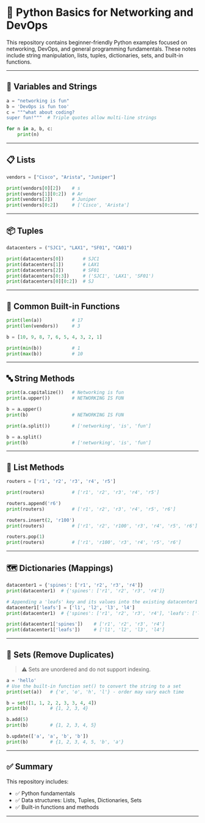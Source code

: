 # 🐍 Python Basics for Networking and DevOps

This repository contains beginner-friendly Python examples focused on networking, DevOps, and general programming fundamentals. These notes include string manipulation, lists, tuples, dictionaries, sets, and built-in functions.

---

## 📌 Variables and Strings

```python
a = "networking is fun"
b = 'DevOps is fun too'
c = """what about coding? 
super fun!"""  # Triple quotes allow multi-line strings

for n in a, b, c:
    print(n)
```

---

## 📋 Lists

```python
vendors = ["Cisco", "Arista", "Juniper"]

print(vendors[0][2])    # s
print(vendors[1][0:2])  # Ar
print(vendors[2])       # Juniper
print(vendors[0:2])     # ['Cisco', 'Arista']
```

---

## 📦 Tuples

```python
datacenters = ("SJC1", "LAX1", "SF01", "CA01")

print(datacenters[0])       # SJC1
print(datacenters[1])       # LAX1
print(datacenters[2])       # SF01
print(datacenters[0:3])     # ('SJC1', 'LAX1', 'SF01')
print(datacenters[0][0:2])  # SJ
```

---

## 🔧 Common Built-in Functions

```python
print(len(a))           # 17
print(len(vendors))     # 3

b = [10, 9, 8, 7, 6, 5, 4, 3, 2, 1]

print(min(b))           # 1
print(max(b))           # 10
```

---

## 🔤 String Methods

```python
print(a.capitalize())   # Networking is fun
print(a.upper())        # NETWORKING IS FUN

b = a.upper()
print(b)                # NETWORKING IS FUN

print(a.split())        # ['networking', 'is', 'fun']

b = a.split()
print(b)                # ['networking', 'is', 'fun']
```

---

## 📑 List Methods

```python
routers = ['r1', 'r2', 'r3', 'r4', 'r5']

print(routers)          # ['r1', 'r2', 'r3', 'r4', 'r5']

routers.append('r6')
print(routers)          # ['r1', 'r2', 'r3', 'r4', 'r5', 'r6']

routers.insert(2, 'r100')
print(routers)          # ['r1', 'r2', 'r100', 'r3', 'r4', 'r5', 'r6']

routers.pop(1)
print(routers)          # ['r1', 'r100', 'r3', 'r4', 'r5', 'r6']
```

---

## 🗺️ Dictionaries (Mappings)

```python
datacenter1 = {'spines': ['r1', 'r2', 'r3', 'r4']}   
print(datacenter1)  # {'spines': ['r1', 'r2', 'r3', 'r4']}

# Appending a 'leafs' key and its values into the existing datacenter1 dictionary
datacenter1['leafs'] = ['l1', 'l2', 'l3', 'l4']
print(datacenter1)  # {'spines': ['r1', 'r2', 'r3', 'r4'], 'leafs': ['l1', 'l2', 'l3', 'l4']}

print(datacenter1['spines'])    # ['r1', 'r2', 'r3', 'r4']
print(datacenter1['leafs'])     # ['l1', 'l2', 'l3', 'l4']
```

---

## 🔁 Sets (Remove Duplicates)

> ⚠️ Sets are unordered and do not support indexing.

```python
a = 'hello'
# Use the built-in function set() to convert the string to a set
print(set(a))   # {'e', 'o', 'h', 'l'} - order may vary each time

b = set([1, 1, 2, 2, 3, 3, 4, 4])
print(b)        # {1, 2, 3, 4}

b.add(5)
print(b)        # {1, 2, 3, 4, 5}

b.update(['a', 'a', 'b', 'b'])
print(b)        # {1, 2, 3, 4, 5, 'b', 'a'}
```

---

## ✅ Summary

This repository includes:

- ✅ Python fundamentals
- ✅ Data structures: Lists, Tuples, Dictionaries, Sets
- ✅ Built-in functions and methods

---

